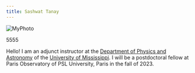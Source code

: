 ```yaml
---
title: Sashwat Tanay
---
```




![MyPhoto](https://i.imgur.com/MfI14PE.png)


5555


Hello! I am an adjunct instructor at the [Department of Physics and Astronomy](https://physics.olemiss.edu/) of the [University of Mississippi](https://olemiss.edu/). 
I will be a postdoctoral fellow at Paris Observatory of PSL University, Paris in the fall of 2023.


